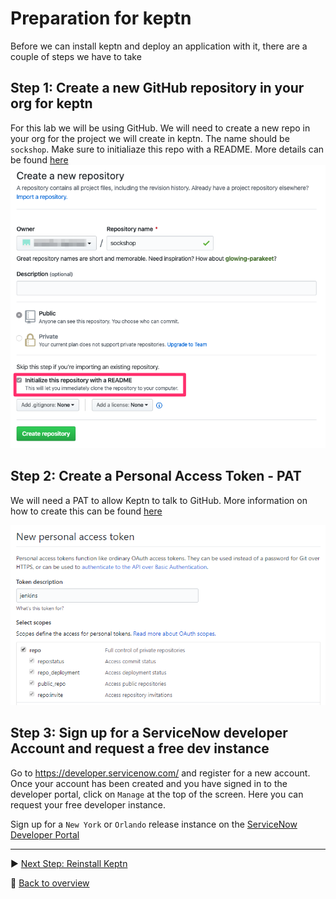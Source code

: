 # Preparation for keptn

Before we can install keptn and deploy an application with it, there are a couple of steps we have to take

<!-- ## Step 1: Create a new organization for the carts service
We will be deploying carts as part of the workshop. However, this is a slightly different version of the original carts application so it is best to create a dedicated `Github organization` for it in github. The name is not important. Make sure to keep note of it. More information can be found [here](../../04_Building_Environment_zero/1_Gathering_Facts/github_org.md) -->

## Step 1: Create a new GitHub repository in your org for keptn

For this lab we will be using GitHub. We will need to create a new repo in your org for the project we will create in keptn. The name should be `sockshop`. Make sure to initialiaze this repo with a README. More details can be found [here](github_org.md)
![keptn](../assets/keptnRepo.png)

## Step 2: Create a Personal Access Token - PAT

We will need a PAT to allow Keptn to talk to GitHub. More information on how to create this can be found [here](github_pat.md)

![keptn](../assets/github-access-token.png)

## Step 3: Sign up for a ServiceNow developer Account and request a free dev instance

Go to https://developer.servicenow.com/ and register for a new account.
Once your account has been created and you have signed in to the developer portal, click on `Manage` at the top of the screen. Here you can request your free developer instance.

Sign up for a `New York` or `Orlando` release instance on the [ServiceNow Developer Portal](https://developer.servicenow.com/)

---

:arrow_forward: [Next Step: Reinstall Keptn](../01_Reinstall_keptn)

:arrow_up_small: [Back to overview](../)